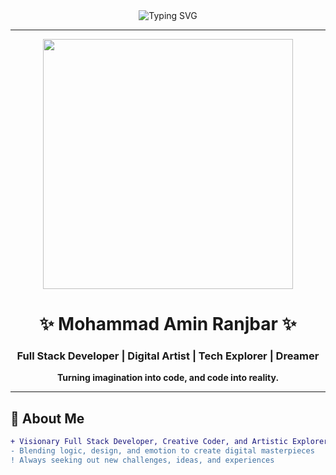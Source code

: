 <!-- MASTERPIECE PROFILE README FOR MOHAMMAD AMIN RANJBAR -->

<div align="center">
  <img src="https://readme-typing-svg.demolab.com?font=Fira+Code&size=36&pause=1000&color=09E3FF&center=true&vCenter=true&width=900&lines=Hey!+I'm+Mohammad+Amin+Ranjbar;Full+Stack+Code+Artist;+Welcome+to+my+universe!+%F0%9F%8C%8E+;Designing+Tomorrow,+One+Line+at+a+Time" alt="Typing SVG" />
</div>

---

<p align="center">
  <img src="https://cdn.dribbble.com/users/1162077/screenshots/3848914/programmer.gif" width="400"/>
</p>

<h1 align="center">✨ Mohammad Amin Ranjbar ✨</h1>
<h3 align="center">Full Stack Developer | Digital Artist | Tech Explorer | Dreamer</h3>
<p align="center"><strong>Turning imagination into code, and code into reality.</strong></p>

---

## 🦄 About Me

```diff
+ Visionary Full Stack Developer, Creative Coder, and Artistic Explorer
- Blending logic, design, and emotion to create digital masterpieces
! Always seeking out new challenges, ideas, and experiences
